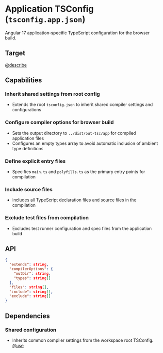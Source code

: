 # Application TSConfig (`tsconfig.app.json`)

Angular 17 application-specific TypeScript configuration for the browser build.

## Target

[@describe](../../src/tsconfig.app.json)

## Capabilities

### Inherit shared settings from root config
- Extends the root `tsconfig.json` to inherit shared compiler settings and configurations

### Configure compiler options for browser build
- Sets the output directory to `../dist/out-tsc/app` for compiled application files
- Configures an empty types array to avoid automatic inclusion of ambient type definitions

### Define explicit entry files
- Specifies `main.ts` and `polyfills.ts` as the primary entry points for compilation

### Include source files
- Includes all TypeScript declaration files and source files in the compilation

### Exclude test files from compilation
- Excludes test runner configuration and spec files from the application build

## API

```json { .api }
{
  "extends": string,
  "compilerOptions": {
    "outDir": string,
    "types": string[]
  },
  "files": string[],
  "include": string[],
  "exclude": string[]
}
```

## Dependencies

### Shared configuration
- Inherits common compiler settings from the workspace root TSConfig. [@use](../../tsconfig.json)
